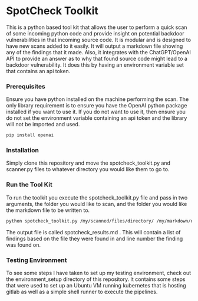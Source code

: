 # SpotCheck Toolkit
This is a python based tool kit that allows the user to perform a quick scan of some incoming python code and provide insight on potential backdoor vulnerabilities in that incoming source code. It is modular and is designed to have new scans added to it easily. It will output a markdown file showing any of the findings that it made. Also, it integrates with the ChatGPT/OpenAI API to provide an answer as to why that found source code might lead to a backdoor vulnerability. It does this by having an environment variable set that contains an api token.

### Prerequisites
Ensure you have python installed on the machine performing the scan. The only library requirement is to ensure you have the OpenAI python package installed if you want to use it. If you do not want to use it, then ensure you do not set the environment variable containing an api token and the library will not be imported and used.
```bash
pip install openai
```

### Installation

<div>Simply clone this repository and move the spotcheck_toolkit.py and scanner.py files to whatever directory you would like them to go to.</div>

### Run the Tool Kit

To run the toolkit you execute the spotcheck_toolkit.py file and pass in two arguments, the folder you would like to scan, and the folder you would like the markdown file to be written to.
```bash
python spotcheck_toolkit.py /my/scanned/files/directory/ /my/markdown/output/directory/
```
The output file is called spotcheck_results.md . This will contain a list of findings based on the file they were found in and line number the finding was found on.

### Testing Environment
To see some steps I have taken to set up my testing environment, check out the environment_setup directory of this repository. It contains some steps that were used to set up an Ubuntu VM running kubernetes that is hosting gitlab as well as a simple shell runner to execute the pipelines.
